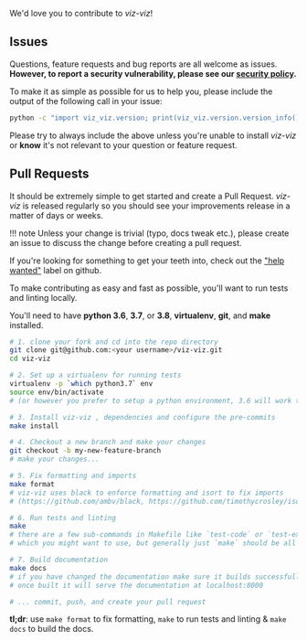 We'd love you to contribute to *viz-viz*!

## Issues

Questions, feature requests and bug reports are all welcome as issues.
**However, to report a security vulnerability, please see our [security
policy](https://github.com/lyz-code/viz-viz/security/policy).**

To make it as simple as possible for us to help you, please include the output
of the following call in your issue:

```bash
python -c "import viz_viz.version; print(viz_viz.version.version_info())"
```

Please try to always include the above unless you're unable to install
*viz-viz* or **know** it's not relevant to your question or feature
request.

## Pull Requests

It should be extremely simple to get started and create a Pull Request.
*viz-viz* is released regularly so you should see your improvements
release in a matter of days or weeks.

!!! note
    Unless your change is trivial (typo, docs tweak etc.), please create an
    issue to discuss the change before creating a pull request.

If you're looking for something to get your teeth into, check out the ["help
wanted"](https://github.com/lyz-code/viz-viz/issues?q=is%3Aopen+is%3Aissue+label%3A%22help+wanted%22)
label on github.

To make contributing as easy and fast as possible, you'll want to run tests and linting locally.

You'll need to have **python 3.6**, **3.7**, or **3.8**, **virtualenv**, **git**, and **make** installed.

```bash
# 1. clone your fork and cd into the repo directory
git clone git@github.com:<your username>/viz-viz.git
cd viz-viz

# 2. Set up a virtualenv for running tests
virtualenv -p `which python3.7` env
source env/bin/activate
# (or however you prefer to setup a python environment, 3.6 will work too)

# 3. Install viz-viz , dependencies and configure the pre-commits
make install

# 4. Checkout a new branch and make your changes
git checkout -b my-new-feature-branch
# make your changes...

# 5. Fix formatting and imports
make format
# viz-viz uses black to enforce formatting and isort to fix imports
# (https://github.com/ambv/black, https://github.com/timothycrosley/isort)

# 6. Run tests and linting
make
# there are a few sub-commands in Makefile like `test-code` or `test-examples`
# which you might want to use, but generally just `make` should be all you need

# 7. Build documentation
make docs
# if you have changed the documentation make sure it builds successfully
# once built it will serve the documentation at localhost:8000

# ... commit, push, and create your pull request
```

**tl;dr**: use `make format` to fix formatting, `make` to run tests and linting & `make docs`
to build the docs.
